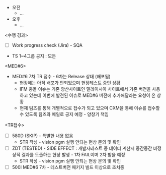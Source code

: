 - 오전
	- ...
- 오후
	- ...

<수행 경과>
- [ ] Work progress check (Jira) - SQA

- TS 1~4그룹 공지 : 모든 

<MED#6>
- MED#6 7차 TR 접수 - 6차는 Release 상태 (배포됨)
	- 현장에는 아직 배포가 안되었으며 현장테스트 중인 상황
	- IFM 충돌 이슈는 기존 양산사이트인 말레이시아 사이트에서 기존 버전을 사용하고 있는데 이번에 발견된 이슈로 MED#6 버전에 추가해달라는 요청이 온 상황
	- 현재 팀즈를 통해 개별적으로 접수가 되고 있으며 CXM을 통해 이슈를 접수할 수 있도록 팀즈와 메일로 공지 예정 - 양창기 책임

<TR접수>
- [ ] 580D (SKIP) - 특별한 내용 없음
	- STR 작성 - vision pgm 실행 안되는 현상 문의 및 확인
- [ ] ZDT (TESTED) - SIDE EFFECT : 개발자테스트 중 데이터 계산시 중간중간 비정상적 결과를 도출하는 현상 발생 - 1차 FAIL이며 2차 받을 예정
	- STR 작성 - vision pgm 실행 안되는 현상 문의 및 확인
- [ ] 500I MED#6 7차 - 테스트버전 패키지 빌드 이상으로 조치중